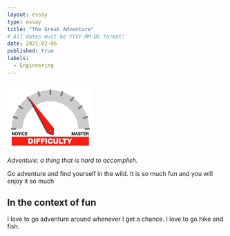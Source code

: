 ```yaml
---
layout: essay
type: essay
title: "The Great Adventure"
# All dates must be YYYY-MM-DD format!
date: 2021-02-06
published: true
labels:
  - Engineering
---
```


<img width="200px" class="rounded float-start pe-4" src="../img/difficulty/degree_difficulty.jpg">

*Adventure: a thing that is hard to accomplish.*

Go adventure and find yourself in the wild. It is so much fun and you will enjoy it so much

## In the context of fun

I love to go adventure around whenever I get a chance. I love to go hike and fish. 
